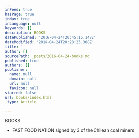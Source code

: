 ```yaml
---
inFeed: true
hasPage: true
inNav: true
inLanguage: null
keywords: []
description: BOOKS
datePublished: '2016-04-24T20:45:15.147Z'
dateModified: '2016-04-24T20:28:25.308Z'
title: ''
author: []
sourcePath: _posts/2016-04-24-books.md
published: true
authors: []
publisher:
  name: null
  domain: null
  url: null
  favicon: null
starred: false
url: books/index.html
_type: Article

---
```

BOOKS

* FAST FOOD NATION signed by 3 of the Chilean coal miners